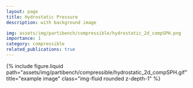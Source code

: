 ```yaml
---
layout: page
title: Hydrostatic Pressure
description: with background image

img: assets/img/partibench/compressible/hydrostatic_2d_compSPH.png
importance: 1
category: compressible
related_publications: true
---
```


{% include figure.liquid path="assets/img/partibench/compressible/hydrostatic_2d_compSPH.gif" title="example image" class="img-fluid rounded z-depth-1" %}